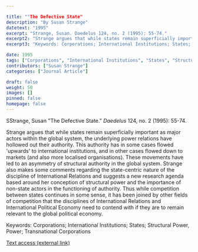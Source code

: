 ```yaml
---

title: ""The Defective State"
description: "By Susan Strange"
datetext: "1995"
excerpt: "Strange, Susan. Daedelus 124, no. 2 (1995): 55-74."
excerpt2: "Strange argues that while states remain superficially important as major actors within the global system, the underlying power relations have hollowed out their authority. This authority has in some cases flowed 'upwards' to international institutions, and in other cases flowed down to markets (and also more localised organisations). These movements have led to an asymmetry of structural authority in the global system. Strange also makes some comments regarding the state-centric nature of the discipline of International Relations and suggests a new research agenda based around her conception of structural power and the importance of non-state actors in the functioning of authority. Thus while competition between states continues in some sense, it has been joined by other fields of competition that the disciplines of International Relations and International Political Economy need to contend with if they are to remain relevant to the global political economy."
excerpt3: "Keywords: Corporations; International Institutions; States; Structural Power, Power; Transnational Corporations"

date: 1995
tags: ["Corporations", "International Institutions", "States", "Structural Power, Power", "1990's"]
contributors: ["Susan Strange"]
categories: ["Journal Article"]

draft: false
weight: 50
images: []
pinned: false
homepage: false
---
```


SStrange, Susan "The Defective State." *Daedelus* 124, no. 2 (1995): 55-74.

Strange argues that while states remain superficially important as major actors within the global system, the underlying power relations have hollowed out their authority. This authority has in some cases flowed 'upwards' to international institutions, and in other cases flowed down to markets (and also more localised organisations). These movements have led to an asymmetry of structural authority in the global system. Strange also makes some comments regarding the state-centric nature of the discipline of International Relations and suggests a new research agenda based around her conception of structural power and the importance of non-state actors in the functioning of authority. Thus while competition between states continues in some sense, it has been joined by other fields of competition that the disciplines of International Relations and International Political Economy need to contend with if they are to remain relevant to the global political economy.

Keywords: Corporations; International Institutions; States; Structural Power, Power; Transnational Corporations

[Text access (external link)](link.gale.com/apps/doc/A16913976/LitRC?u=st46245&sid=bookmark-LitRC&xid=bb1c4e9a)

